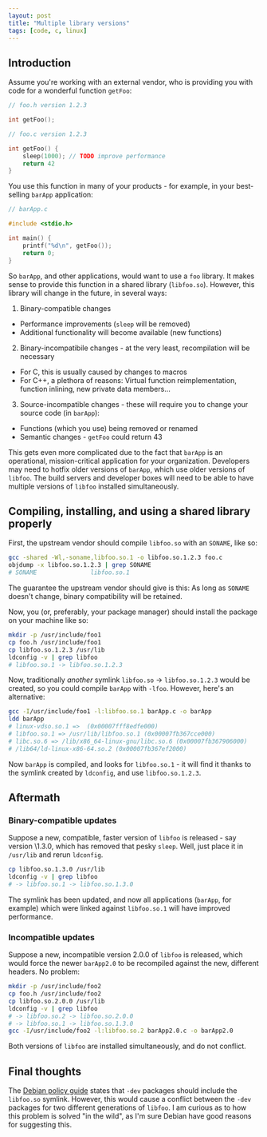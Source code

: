 ```yaml
---
layout: post
title: "Multiple library versions"
tags: [code, c, linux]
---
```


## Introduction

Assume you're working with an external vendor, who is providing you with code
for a wonderful function `getFoo`:

```cpp
// foo.h version 1.2.3

int getFoo();

// foo.c version 1.2.3

int getFoo() {
	sleep(1000); // TODO improve performance
	return 42
}
```

You use this function in many of your products - for example, in your
best-selling `barApp` application:

```cpp
// barApp.c

#include <stdio.h>

int main() {
	printf("%d\n", getFoo());
	return 0;
}
```

So `barApp`, and other applications, would want to use a `foo` library.  It
makes sense to provide this function in a shared library (`libfoo.so`).
However, this library will change in the future, in several ways:

1. Binary-compatible changes
  - Performance improvements (`sleep` will be removed)
  - Additional functionality will become available (new functions)
2. Binary-incompatibile changes - at the very least, recompilation will be necessary
  - For C, this is usually caused by changes to macros
  - For C++, a plethora of reasons: Virtual function reimplementation, function
    inlining, new private data members...
3. Source-incompatible changes - these will require you to change your source
   code (in `barApp`):
  - Functions (which you use) being removed or renamed
  - Semantic changes - `getFoo` could return 43

This gets even more complicated due to the fact that `barApp` is an operational,
mission-critical application for your organization. Developers may need to
hotfix older versions of `barApp`, which use older versions of `libfoo`. The build
servers and developer boxes will need to be able to have multiple versions of
`libfoo` installed simultaneously.

## Compiling, installing, and using a shared library properly

First, the upstream vendor should compile `libfoo.so` with an `SONAME`, like so:

```bash
gcc -shared -Wl,-soname,libfoo.so.1 -o libfoo.so.1.2.3 foo.c
objdump -x libfoo.so.1.2.3 | grep SONAME
# SONAME               libfoo.so.1
```

The guarantee the upstream vendor should give is this: As long as `SONAME`
doesn't change, binary compatibility will be retained.

Now, you (or, preferably, your package manager) should install the package on your machine like so:

```bash
mkdir -p /usr/include/foo1
cp foo.h /usr/include/foo1
cp libfoo.so.1.2.3 /usr/lib
ldconfig -v | grep libfoo
# libfoo.so.1 -> libfoo.so.1.2.3
```

Now, traditionally _another_ symlink `libfoo.so` -> `libfoo.so.1.2.3` would be
created, so you could compile `barApp` with `-lfoo`. However, here's an
alternative:

```bash
gcc -I/usr/include/foo1 -l:libfoo.so.1 barApp.c -o barApp
ldd barApp
# linux-vdso.so.1 =>  (0x00007fff8edfe000)
# libfoo.so.1 => /usr/lib/libfoo.so.1 (0x00007fb367cce000)
# libc.so.6 => /lib/x86_64-linux-gnu/libc.so.6 (0x00007fb367906000)
# /lib64/ld-linux-x86-64.so.2 (0x00007fb367ef2000)
```

Now `barApp` is compiled, and looks for `libfoo.so.1` - it will find it thanks
to the symlink created by `ldconfig`, and use `libfoo.so.1.2.3`.

## Aftermath

### Binary-compatible updates

Suppose a new, compatible, faster version of `libfoo` is released - say version
\1.3.0, which has removed that pesky `sleep`. Well, just place it in `/usr/lib`
and rerun `ldconfig`.

```bash
cp libfoo.so.1.3.0 /usr/lib
ldconfig -v | grep libfoo
# -> libfoo.so.1 -> libfoo.so.1.3.0
```

The symlink has been updated, and now all applications (`barApp`, for example)
which were linked against `libfoo.so.1` will have improved performance.

### Incompatible updates

Suppose a new, incompatible version 2.0.0 of `libfoo` is released, which would
force the newer `barApp2.0` to be recompiled against the new, different
headers. No problem:

```bash
mkdir -p /usr/include/foo2
cp foo.h /usr/include/foo2
cp libfoo.so.2.0.0 /usr/lib
ldconfig -v | grep libfoo
# -> libfoo.so.2 -> libfoo.so.2.0.0
# -> libfoo.so.1 -> libfoo.so.1.3.0
gcc -I/usr/include/foo2 -l:libfoo.so.2 barApp2.0.c -o barApp2.0
```

Both versions of `libfoo` are installed simultaneously, and do not conflict.

## Final thoughts

The [Debian policy guide][policy] states that `-dev` packages should include
the `libfoo.so` symlink. However, this would cause a conflict between the
`-dev` packages for two different generations of `libfoo`. I am curious as to
how this problem is solved "in the wild", as I'm sure Debian have good reasons
for suggesting this.

[policy]: http://www.debian.org/doc/debian-policy/ch-sharedlibs.html#s-sharedlibs-runtime

